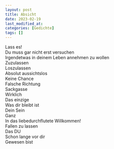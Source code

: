 ```yaml
---
layout: post
title: Absicht
date: 2023-02-19
last_modified_at:
categories: [Gedichte]
tags: []
---
```


Lass es!  
Du muss gar nicht erst versuchen  
Irgendetwas in deinem Leben annehmen zu wollen  
Zuzulassen  
Loszulassen  
Absolut aussichtslos  
Keine Chance  
Falsche Richtung  
Sackgasse  
Wirklich  
Das einzige  
Was dir bleibt ist  
Dein Sein  
Ganz  
In das liebedurchflutete Willkommen!  
Fallen zu lassen  
Das DU  
Schon lange vor dir  
Gewesen bist
